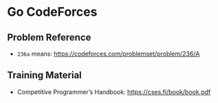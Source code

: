 # Go CodeForces

## Problem Reference

- `236a` means: <https://codeforces.com/problemset/problem/236/A>

## Training Material

- Competitive Programmer’s Handbook: <https://cses.fi/book/book.pdf>
